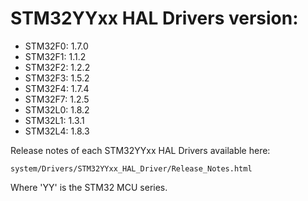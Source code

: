 # STM32YYxx HAL Drivers version:

  * STM32F0: 1.7.0
  * STM32F1: 1.1.2
  * STM32F2: 1.2.2
  * STM32F3: 1.5.2
  * STM32F4: 1.7.4
  * STM32F7: 1.2.5
  * STM32L0: 1.8.2
  * STM32L1: 1.3.1
  * STM32L4: 1.8.3

Release notes of each STM32YYxx HAL Drivers available here:

`system/Drivers/STM32YYxx_HAL_Driver/Release_Notes.html`

Where 'YY' is the STM32 MCU series.
